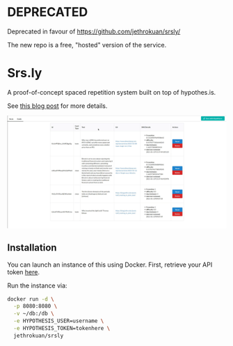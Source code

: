 # DEPRECATED

Deprecated in favour of https://github.com/jethrokuan/srsly/

The new repo is a free, "hosted" version of the service.

# Srs.ly

A proof-of-concept spaced repetition system built on top of hypothes.is.

See [this blog post](https://blog.jethro.dev/posts/taking_srs_seriously/ "this blog post") for more details.

![review](img/review.gif)

## Installation

You can launch an instance of this using Docker. First, retrieve your API token [here](https://hypothes.is/account/developer).

Run the instance via:

```sh
docker run -d \
  -p 8080:8080 \
  -v ~/db:/db \
  -e HYPOTHESIS_USER=username \
  -e HYPOTHESIS_TOKEN=tokenhere \
  jethrokuan/srsly
```
